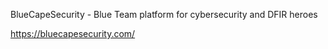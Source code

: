 BlueCapeSecurity - Blue Team platform for cybersecurity and DFIR heroes  

https://bluecapesecurity.com/

<!---
bluecapesecurity/bluecapesecurity is a ✨ special ✨ repository because its `README.md` (this file) appears on your GitHub profile.
You can click the Preview link to take a look at your changes.
--->
